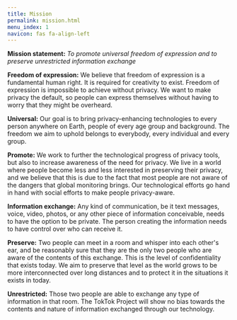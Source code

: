 ```yaml
---
title: Mission
permalink: mission.html
menu_index: 1
navicon: fas fa-align-left
---
```


**Mission statement:** *To promote universal freedom of expression and to
preserve unrestricted information exchange*

**Freedom of expression:** We believe that freedom of expression is a
fundamental human right. It is required for creativity to exist. Freedom of
expression is impossible to achieve without privacy. We want to make privacy
the default, so people can express themselves without having to worry that
they might be overheard.

**Universal:** Our goal is to bring privacy-enhancing technologies to every
person anywhere on Earth, people of every age group and background. The
freedom we aim to uphold belongs to everybody, every individual and every
group.

**Promote:** We work to further the technological progress of privacy tools,
but also to increase awareness of the need for privacy. We live in a world
where people become less and less interested in preserving their privacy, and
we believe that this is due to the fact that most people are not aware of the
dangers that global monitoring brings. Our technological efforts go hand in
hand with social efforts to make people privacy-aware.

**Information exchange:** Any kind of communication, be it text messages,
voice, video, photos, or any other piece of information conceivable, needs to
have the option to be private. The person creating the information needs to
have control over who can receive it.

**Preserve:** Two people can meet in a room and whisper into each other's ear,
and be reasonably sure that they are the only two people who are aware of the
contents of this exchange. This is the level of confidentiality that exists
today. We aim to preserve that level as the world grows to be more
interconnected over long distances and to protect it in the situations it
exists in today.

**Unrestricted:** Those two people are able to exchange any type of
information in that room. The TokTok Project will show no bias towards the
contents and nature of information exchanged through our technology.
